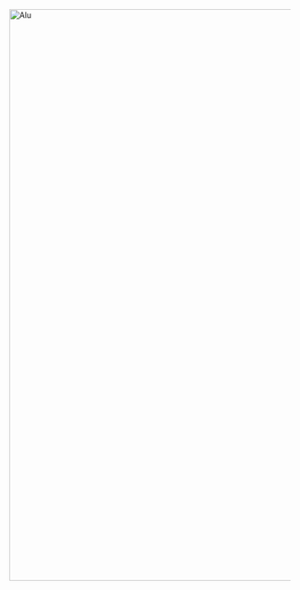 <img width="1023" alt="Alu" src="https://github.com/mugilankani/nand2tetris-Project-2.2/assets/110448011/2edba523-204d-48b4-b241-c802fe7eea1a">
